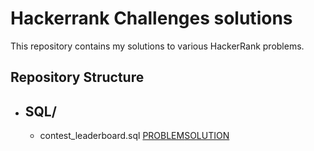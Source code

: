 # Hackerrank Challenges solutions

This repository contains my solutions to various HackerRank problems.

## Repository Structure

- SQL/
    - 
  - contest_leaderboard.sql [PROBLEM](https://www.hackerrank.com/challenges/contest-leaderboard/problem)[SOLUTION](https://github.com/imyutta/hackerrank_challenges/blob/main/SQL/contest_leaderboard.sql) 
